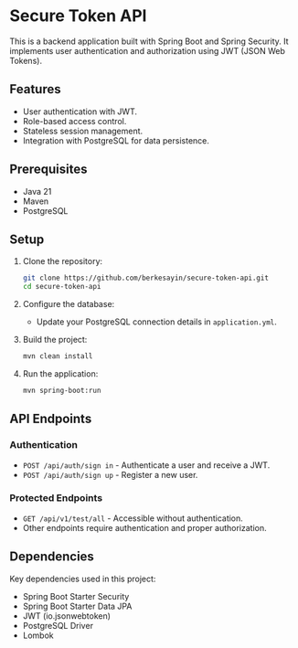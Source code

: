 # Secure Token API

This is a backend application built with Spring Boot and Spring Security. It implements user authentication and authorization using JWT (JSON Web Tokens).

## Features

- User authentication with JWT.
- Role-based access control.
- Stateless session management.
- Integration with PostgreSQL for data persistence.

## Prerequisites

- Java 21
- Maven
- PostgreSQL

## Setup

1. Clone the repository:

   ```bash
   git clone https://github.com/berkesayin/secure-token-api.git
   cd secure-token-api
   ```

2. Configure the database:

   - Update your PostgreSQL connection details in `application.yml`.

3. Build the project:

   ```bash
   mvn clean install
   ```

4. Run the application:
   ```bash
   mvn spring-boot:run
   ```

## API Endpoints

### Authentication

- `POST /api/auth/sign in` - Authenticate a user and receive a JWT.
- `POST /api/auth/sign up` - Register a new user.

### Protected Endpoints

- `GET /api/v1/test/all` - Accessible without authentication.
- Other endpoints require authentication and proper authorization.

## Dependencies

Key dependencies used in this project:

- Spring Boot Starter Security
- Spring Boot Starter Data JPA
- JWT (io.jsonwebtoken)
- PostgreSQL Driver
- Lombok
